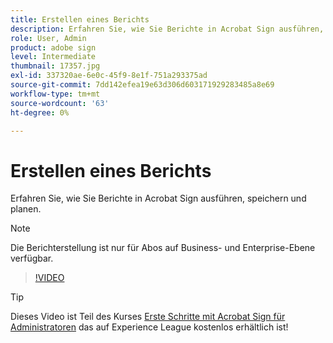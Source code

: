 ```yaml
---
title: Erstellen eines Berichts
description: Erfahren Sie, wie Sie Berichte in Acrobat Sign ausführen, speichern und planen.
role: User, Admin
product: adobe sign
level: Intermediate
thumbnail: 17357.jpg
exl-id: 337320ae-6e0c-45f9-8e1f-751a293375ad
source-git-commit: 7dd142efea19e63d306d603171929283485a8e69
workflow-type: tm+mt
source-wordcount: '63'
ht-degree: 0%

---
```


# Erstellen eines Berichts

Erfahren Sie, wie Sie Berichte in Acrobat Sign ausführen, speichern und planen.

>[!NOTE]
>
>Die Berichterstellung ist nur für Abos auf Business- und Enterprise-Ebene verfügbar.

>[!VIDEO](https://video.tv.adobe.com/v/17357?hidetitle=true)

>[!TIP]
>
>Dieses Video ist Teil des Kurses [Erste Schritte mit Acrobat Sign für Administratoren](https://experienceleague.adobe.com/?recommended=Sign-A-1-2020.2) das auf Experience League kostenlos erhältlich ist!
